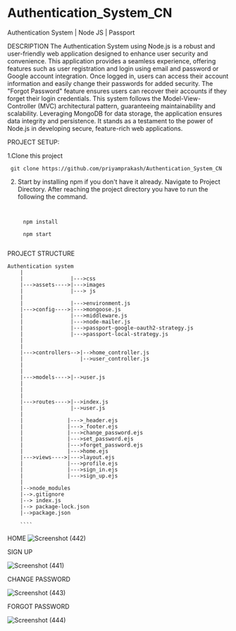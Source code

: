 # Authentication_System_CN
Authentication System | Node JS | Passport

DESCRIPTION
The Authentication System using Node.js is a robust and user-friendly web application designed to enhance user security and convenience. This application provides a seamless experience, offering features such as user registration and login using email and password or Google account integration. Once logged in, users can access their account information and easily change their passwords for added security. The "Forgot Password" feature ensures users can recover their accounts if they forget their login credentials. This system follows the Model-View-Controller (MVC) architectural pattern, guaranteeing maintainability and scalability. Leveraging MongoDB for data storage, the application ensures data integrity and persistence. It stands as a testament to the power of Node.js in developing secure, feature-rich web applications.

PROJECT SETUP:

1.Clone this project
     
    
     git clone https://github.com/priyamprakash/Authentication_System_CN
     

2. Start by installing npm if you don't have it already.
Navigate to Project Directory.
After reaching the project directory you have to run the following the command.

```
     
     
     npm install 
     
     npm start 
     
```

     
PROJECT STRUCTURE
```
Authentication system
    |
    |               |--->css
    |--->assets---->|--->images
    |               |---> js
    |
    |               |--->environment.js
    |--->config---->|--->mongoose.js
    |               |--->middleware.js
    |               |--->node-mailer.js
    |               |--->passport-google-oauth2-strategy.js
    |               |--->passport-local-strategy.js
    |
    |                  
    |--->controllers-->|-->home_controller.js
    |                  |-->user_controller.js
    |
    |               
    |--->models---->|-->user.js
    |
    |              
    |               
    |--->routes---->|-->index.js
    |               |-->user.js
    |
    |              |--->_header.ejs
    |              |--->_footer.ejs
    |              |--->change_password.ejs
    |              |--->set_password.ejs
    |              |--->forget_password.ejs
    |              |--->home.ejs
    |--->views---->|--->layout.ejs
    |              |--->profile.ejs
    |              |--->sign_in.ejs
    |              |--->sign_up.ejs
    |
    |-->node_modules
    |-->.gitignore
    |--> index.js
    |--> package-lock.json
    |-->package.json
    
    ````

```

     
     
HOME
![Screenshot (442)](https://github.com/priyamprakash/Authentication_System_CN/assets/65361533/17ef9e99-3bd2-41e7-92bc-f3f433899401)

SIGN UP 

![Screenshot (441)](https://github.com/priyamprakash/Authentication_System_CN/assets/65361533/8204f160-f48a-4f47-b486-7900ac074d63)

CHANGE PASSWORD

![Screenshot (443)](https://github.com/priyamprakash/Authentication_System_CN/assets/65361533/2b84d8f0-eadc-4a9a-b41a-3114d6868626)

FORGOT PASSWORD

![Screenshot (444)](https://github.com/priyamprakash/Authentication_System_CN/assets/65361533/5893fcd1-034d-475a-829e-fcab2f09c8b5)
